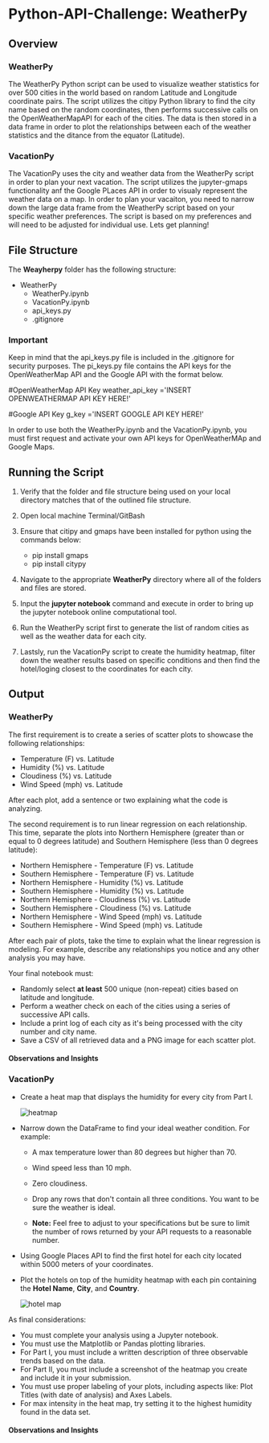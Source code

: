 # **Python-API-Challenge: WeatherPy**

## Overview

### WeatherPy

The WeatherPy Python script can be used to visualize weather statistics for over 500 cities in the world based on random Latitude and Longitude  coordinate pairs. The script utilizes the citipy Python library to find the city name based on the random coordinates, then performs successive calls on the OpenWeatherMapAPI for each of the cities. The data is then stored in a data frame in order to plot the relationships between each of the weather statistics and the ditance from the equator (Latitude).

### VacationPy
The VacationPy uses the city and weather data from the WeatherPy script in order to plan your next vacation. The script utilizes the jupyter-gmaps functionality anf the Google PLaces API in order to visualy represent the weather data on a map. In order to plan your vacaiton, you need to narrow down the large data frame from the WeatherPy script based on your specific weather preferences. The script is based on my preferences and will need to be adjusted for individual use. Lets get planning!

## File Structure

The **Weayherpy** folder has the following structure:

- WeatherPy
    - WeatherPy.ipynb
    - VacationPy.ipynb
    - api_keys.py
    - .gitignore

### Important

Keep in mind that the api_keys.py file is included in the .gitignore for security purposes. The pi_keys.py file contains the API keys for the OpenWeatherMap API and the Google API with the format below.

#OpenWeatherMap API Key
weather_api_key ='INSERT OPENWEATHERMAP API KEY HERE!'

#Google API Key
g_key ='INSERT GOOGLE API KEY HERE!'

In order to use both the WeatherPy.ipynb and the VacationPy.ipynb, you must first request and activate your own API keys for OpenWeatherMAp and Google Maps.

## Running the Script

1. Verify that the folder and file structure being used on your local directory matches that of the outlined file structure.

2. Open local machine Terminal/GitBash

3. Ensure that citipy and gmaps have been installed for python using the commands below: 
    - pip install gmaps
    - pip install citypy
    
4. Navigate to the appropriate **WeatherPy** directory where all of the folders and files are stored. 

5. Input the **jupyter notebook** command and execute in order to bring up the jupyter notebook online computational tool.

6. Run the WeatherPy script first to generate the list of random cities as well as the weather data for each city. 

7. Lastsly, run the VacationPy script to create the humidity heatmap, filter down the weather results based on specific conditions and then find the hotel/loging closest to the coordinates for each city.  

## Output

### WeatherPy
The first requirement is to create a series of scatter plots to showcase the following relationships:

* Temperature (F) vs. Latitude
* Humidity (%) vs. Latitude
* Cloudiness (%) vs. Latitude
* Wind Speed (mph) vs. Latitude

After each plot, add a sentence or two explaining what the code is analyzing.

The second requirement is to run linear regression on each relationship. This time, separate the plots into Northern Hemisphere (greater than or equal to 0 degrees latitude) and Southern Hemisphere (less than 0 degrees latitude):

* Northern Hemisphere - Temperature (F) vs. Latitude
* Southern Hemisphere - Temperature (F) vs. Latitude
* Northern Hemisphere - Humidity (%) vs. Latitude
* Southern Hemisphere - Humidity (%) vs. Latitude
* Northern Hemisphere - Cloudiness (%) vs. Latitude
* Southern Hemisphere - Cloudiness (%) vs. Latitude
* Northern Hemisphere - Wind Speed (mph) vs. Latitude
* Southern Hemisphere - Wind Speed (mph) vs. Latitude

After each pair of plots, take the time to explain what the linear regression is modeling. For example, describe any relationships you notice and any other analysis you may have.

Your final notebook must:

* Randomly select **at least** 500 unique (non-repeat) cities based on latitude and longitude.
* Perform a weather check on each of the cities using a series of successive API calls.
* Include a print log of each city as it's being processed with the city number and city name.
* Save a CSV of all retrieved data and a PNG image for each scatter plot.

#### Observations and Insights

### VacationPy
* Create a heat map that displays the humidity for every city from Part I.

  ![heatmap](Images/heatmap.png)

* Narrow down the DataFrame to find your ideal weather condition. For example:

  * A max temperature lower than 80 degrees but higher than 70.

  * Wind speed less than 10 mph.

  * Zero cloudiness.

  * Drop any rows that don't contain all three conditions. You want to be sure the weather is ideal.

  * **Note:** Feel free to adjust to your specifications but be sure to limit the number of rows returned by your API requests to a reasonable number.

* Using Google Places API to find the first hotel for each city located within 5000 meters of your coordinates.

* Plot the hotels on top of the humidity heatmap with each pin containing the **Hotel Name**, **City**, and **Country**.

  ![hotel map](Images/hotel_map.png)

As final considerations:

* You must complete your analysis using a Jupyter notebook.
* You must use the Matplotlib or Pandas plotting libraries.
* For Part I, you must include a written description of three observable trends based on the data.
* For Part II, you must include a screenshot of the heatmap you create and include it in your submission.
* You must use proper labeling of your plots, including aspects like: Plot Titles (with date of analysis) and Axes Labels.
* For max intensity in the heat map, try setting it to the highest humidity found in the data set.

#### Observations and Insights


